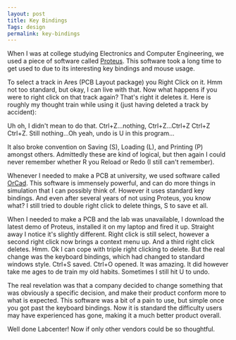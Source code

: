 ```yaml
---
layout: post
title: Key Bindings
Tags: design
permalink: key-bindings
---
```


When I was at college studying Electronics and Computer Engineering, we used a piece of software called [Proteus][1].  This software took a long time to get used to due to its interesting key bindings and mouse usage.

To select a track in Ares (PCB Layout package) you Right Click on it. Hmm not too standard, but okay, I can live with that.  Now what happens if you were to right click on that track again? That's right it deletes it. Here is roughly my thought train while using it (just having deleted a track by accident):

Uh oh, I didn't mean to do that. Ctrl+Z...nothing, Ctrl+Z...Ctrl+Z Ctrl+Z Ctrl+Z. Still nothing...Oh yeah, undo is U in this program...

It also broke convention on Saving (S), Loading (L), and Printing (P) amongst others.  Admittedly these are kind of logical, but then again I could never remember whether R you Reload or Redo (I still can't remember).

Whenever I needed to make a PCB at university, we used software called [OrCad][2].  This software is immensely powerful, and can do more things in simulation that I can possibly think of.  However it uses standard key bindings.  And even after several years of not using Proteus, you know what? I still tried to double right click to delete things, S to save et all.

When I needed to make a PCB and the lab was unavailable, I download the latest demo of Proteus, installed it on my laptop and fired it up. Straight away I notice it's slightly different.  Right click is still select, however a second right click now brings a context menu up.  And a third right click deletes. Hmm. Ok I can cope with triple right clicking to delete.  But the real change was the keyboard bindings, which had changed to standard windows style. Ctrl+S saved. Ctrl+O opened.  It was amazing. It did however take me ages to de train my old habits. Sometimes I still hit U to undo.

The real revelation was that a company decided to change something that was obviously a specific decision, and make their product conform more to what is expected.  This software was a bit of a pain to use, but simple once you got past the keyboard bindings.  Now it is standard the difficulty users may have experienced has gone, making it a much better product overall.

Well done Labcenter! Now if only other vendors could be so thoughtful.

[1]: http://www.labcenter.co.uk/products/pcb_overview.cfm
[2]: http://www.cadence.com/orcad/